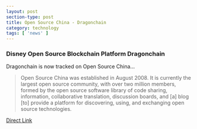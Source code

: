 ```yaml
---
layout: post
section-type: post
title: Open Source China - Dragonchain
category: technology
tags: [ 'news' ]
---
```


### Disney Open Source Blockchain Platform Dragonchain

Dragonchain is now tracked on Open Source China...

> Open Source China was established in August 2008. It is currently the largest open source community, with over two million members, formed by the open source software library of code sharing, information, collaborative translation, discussion boards, and [a] blog [to] provide a platform for discovering, using, and exchanging open source technologies.

[Direct Link](http://www.oschina.net/p/dragonchain)
